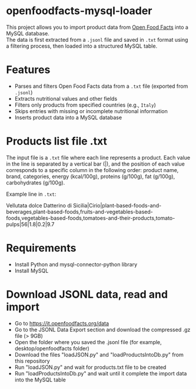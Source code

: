 # openfoodfacts-mysql-loader
This project allows you to import product data from [Open Food Facts](https://it.openfoodfacts.org) into a MySQL database.  
The data is first extracted from a `.jsonl` file and saved in `.txt` format using a filtering process, then loaded into a structured MySQL table.

# Features
- Parses and filters Open Food Facts data from a `.txt` file (exported from `.jsonl`)
- Extracts nutritional values and other fields
- Filters only products from specified countries (e.g., `Italy`)
- Skips entries with missing or incomplete nutritional information
- Inserts product data into a MySQL database

# Products list file .txt
The input file is a `.txt` file where each line represents a product.
Each value in the line is separated by a vertical bar (|), and the position of each value corresponds to a specific column in the following order:
product name, brand, categories, energy (kcal/100g), proteins (g/100g), fat (g/100g), carbohydrates (g/100g).

Example line in `.txt`:

Vellutata dolce Datterino di Sicilia|Cirio|plant-based-foods-and-beverages,plant-based-foods,fruits-and-vegetables-based-foods,vegetables-based-foods,tomatoes-and-their-products,tomato-pulps|56|1.8|0.2|9.7

# Requirements 
- Install Python and mysql-connector-python library
- Install MySQL

# Download JSONL data, read and import 
- Go to https://it.openfoodfacts.org/data
- Go to the JSONL Data Export section and download the compressed .gz file (> 9GB)
- Open the folder where you saved the .jsonl file (for example, desktop/openfoodfacts folder)
- Download the files "loadJSON.py" and "loadProductsIntoDb.py" from this repository
- Run "loadJSON.py" and wait for products.txt file to be created
- Run "loadProductsIntoDb.py" and wait until it complete the import data into the MySQL table
